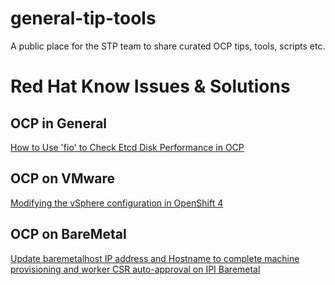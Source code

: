 # general-tip-tools

A public place for the STP team to share curated OCP tips, tools, scripts etc.


# Red Hat Know Issues & Solutions

## OCP in General
[How to Use 'fio' to Check Etcd Disk Performance in OCP](https://access.redhat.com/solutions/4885641)

## OCP on VMware

[Modifying the vSphere configuration in OpenShift 4](https://access.redhat.com/solutions/4618011)

## OCP on BareMetal

[Update baremetalhost IP address and Hostname to complete machine provisioning and worker CSR auto-approval on IPI Baremetal](https://access.redhat.com/solutions/5734541)
